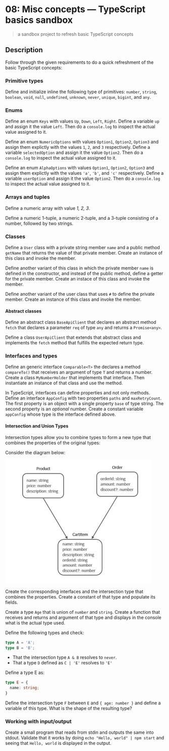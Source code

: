 # 08: Misc concepts &mdash; TypeScript basics sandbox
> a sandbox project to refresh basic TypeScript concepts

## Description

Follow through the given requirements to do a quick refreshment of the basic TypeScript concepts:

### Primitive types
Define and initialize inline the following type of primitives: `number`, `string`, `boolean`, `void`, `null`, `undefined`, `unknown`, `never`, `unique`, `bigint`, and `any`.

### Enums

Define an enum `Keys` with values `Up`, `Down`, `Left`, `Right`. Define a variable `up` and assign it the value `Left`. Then do a `console.log` to inspect the actual value assigned to it.

Define an enum `NumericOptions` with values `Option1`, `Option2`, `Option3` and assign them explictly with the values `1`, `2`, and `3` respectively. Define a variable `selectedOption` and assign it the value `Option2`. Then do a `console.log` to inspect the actual value assigned to it.

Define an enum `AlphaOptions` with values `Option1`, `Option2`, `Option3` and assign them explictly with the values `'a'`, `'b'`, and `'c'` respectively. Define a variable `userOption` and assign it the value `Option2`. Then do a `console.log` to inspect the actual value assigned to it.

### Arrays and tuples

Define a numeric array with value *1, 2, 3*.

Define a numeric 1-tuple, a numeric 2-tuple, and a 3-tuple consisting of a number, followed by two strings.

### Classes

Define a `User` class with a private string member `name` and a public method `getName` that returns the value of that private member. Create an instance of this class and invoke the member.


Define another variant of this class in which the private member `name` is defined in the constructor, and instead of the public method, define a getter for the private member. Create an instace of this class and invoke the member.

Define another variant of the user class that uses `#` to define the private member. Create an instance of this class and invoke the member.


#### Abstract classes
Define an abstract class `BaseApiClient` that declares an abstract method `fetch` that declares a parameter `req` of type `any` and returns a `Promise<any>`.

Define a class `UserApiClient` that extends that abstract class and implements the `fetch` method that fulfills the expected return type.

### Interfaces and types

Define an generic interface `Comparable<T>` the declares a method `compareTo()` that receives an argument of type `T` and returns a number.
Create a class `MyNumberHolder` that implements that interface. Then instantiate an instance of that class and use the method.

In TypeScript, interfaces can define properties and not only methods.
Define an interface `AppConfig` with two properties `paths` and `maxRetryCount`. The first property is an object with a single property `base` of type string. The second property is an *optional* number.
Create a constant variable `appConfig` whose type is the interface defined above.


#### Intersection and Union Types

Intersection types allow you to combine types to form a new type that combines the properties of the original types:

Consider the diagram below:

![Intersection Types](../../19-ws-typescript-advanced-types/images/intersection_types.png)

Create the corresponding interfaces and the intersection type that combines the properties. Create a constant of that type and populate its fields.

Create a type `Age` that is union of `number` and `string`. Create a function that receives and returns and argument of that type and displays in the console what is the actual type used.

Define the following types and check:

```typescript
type A = 'A';
type B = 'B';
```

+ That the intersection type `A & B` resolves to `never`.
+ That a type `D` defined as `C | 'E'` resolves to `'E'`

Define a type E as:

```typescript
type E = {
  name: string;
}
```

Define the intersection type `F` between `E` and `{ age: number }` and define a variable of this type. What is the shape of the resulting type?

### Working with input/output

Create a small program that reads from stdin and outputs the same into stdout. Validate that it works by doing `echo "Hello, world" | npm start` and seeing that `Hello, world` is displayed in the output.